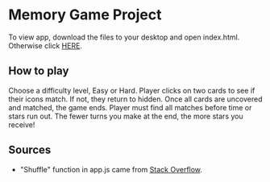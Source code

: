 # Memory Game Project

To view app, download the files to your desktop and open index.html. Otherwise click [HERE](https://envincebal.github.io/memory-game/).

## How to play

Choose a difficulty level, Easy or Hard. Player clicks on two cards to see if their icons match. If not, they return to hidden. Once all cards are uncovered and matched, the game ends. Player must find all matches before time or stars run out. The fewer turns you make at the end, the more stars you receive!

## Sources
* "Shuffle" function in app.js came from [Stack Overflow](http://stackoverflow.com/a/2450976).

